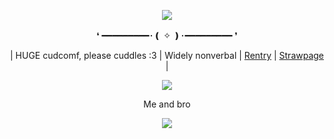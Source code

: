 <p align="center">
<img src="https://i.pinimg.com/736x/78/07/c2/7807c24467224aff1b55ef9b733bc614.jpg"/>
  <div align="center">
❛
━━━━━━━━━･❪ ✧ ❫･━━━━━━━━━ ❜

| HUGE cudcomf, please cuddles :3 | Widely nonverbal | [Rentry](https://rentry.co/Indeceit) | [Strawpage](https://ticklesyou.straw.page/) | 

<img src="https://file.garden/aDLNm-JCI0dbIn6A/espresseleine.png"/>

Me and bro



![](https://komarev.com/ghpvc/?username=Ivanddal&color=blue&style=flat&label=𓆩♡𓆪&abbreviated=true)
<!--
**MirroredVeracity/MirroredVeracity** is a ✨ _special_ ✨ repository because its `README.md` (this file) appears on your GitHub profile.

Here are some ideas to get you started:

- 🔭 I’m currently working on ...
- 🌱 I’m currently learning ...
- 👯 I’m looking to collaborate on ...
- 🤔 I’m looking for help with ...
- 💬 Ask me about ...
- 📫 How to reach me: ...
- 😄 Pronouns: ...
- ⚡ Fun fact: ...
-->
